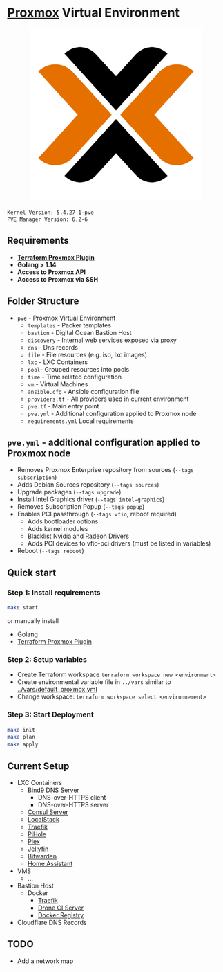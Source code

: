 # [Proxmox](https://www.proxmox.com/) Virtual Environment #

<div align="center">
<img src="../.github/header_pve.png">
</div>

```pseudo
Kernel Version: 5.4.27-1-pve
PVE Manager Version: 6.2-6
```

## Requirements ##

- **[Terraform Proxmox Plugin](https://github.com/Telmate/terraform-provider-proxmox/blob/master/docs/installation.md)**
- **Golang > 1.14**
- **Access to Proxmox API**
- **Access to Proxmox via SSH**

## Folder Structure ##

- `pve` - Proxmox Virtual Environment
  - `templates` - Packer templates
  - `bastion` - Digital Ocean Bastion Host
  - `discovery` - Internal web services exposed via proxy
  - `dns` - Dns records
  - `file` - File resources (e.g. iso, lxc images)
  - `lxc` - LXC Containers
  - `pool`- Grouped resources into pools
  - `time` - Time related configuration
  - `vm` - Virtual Machines
  - `ansible.cfg` - Ansible configuration file
  - `providers.tf` - All providers used in current environment
  - `pve.tf` - Main entry point
  - `pve.yml`  - Additional configuration applied to Proxmox node
  - `requirements.yml` Local requirements

## `pve.yml` - additional configuration applied to Proxmox node ##

- Removes Proxmox Enterprise repository from sources (`--tags subscription`)
- Adds Debian Sources repository (`--tags sources`)
- Upgrade packages (`--tags upgrade`)
- Install Intel Graphics driver (`--tags intel-graphics`)
- Removes Subscription Popup (`--tags popup`)
- Enables PCI passthrough (`--tags vfio`, reboot required)
  - Adds bootloader options
  - Adds kernel modules
  - Blacklist Nvidia and Radeon Drivers
  - Adds PCI devices to vfio-pci drivers (must be listed in variables)
- Reboot (`--tags reboot`)

## Quick start ##

### Step 1: Install requirements ###

```bash
make start
```

or manually install

- Golang
- [Terraform Proxmox Plugin](https://github.com/Telmate/terraform-provider-proxmox/blob/master/docs/installation.md)

### Step 2: Setup variables ###

- Create Terraform workspace `terraform workspace new <environment>`
- Create environmental variable file in `../vars` similar to [../vars/default_proxmox.yml](../vars/default_proxmox.yml)
- Change workspace: `terraform workspace select <environnement>`

### Step 3: Start Deployment ###

```bash
make init
make plan
make apply
```

## Current Setup ##

- LXC Containers
  - [Bind9 DNS Server](../modules/terraform/proxmox/lxc_bind)
    - DNS-over-HTTPS client
    - DNS-over-HTTPS server
  - [Consul Server](../modules/terraform/proxmox/lxc_consul)
  - [LocalStack](../modules/terraform/proxmox/lxc_localstack)
  - [Traefik](../modules/terraform/proxmox/lxc_traefik)
  - [PiHole](../modules/terraform/proxmox/lxc_pihole)
  - [Plex](../modules/terraform/proxmox/lxc_plex)
  - [Jellyfin](../modules/terraform/proxmox/lxc_jellyfin)
  - [Bitwarden](../modules/terraform/proxmox/lxc_bitwarden)
  - [Home Assistant](../modules/terraform/proxmox/lxc_home_assistant)
- VMS
  - ...
- Bastion Host
  - Docker
    - [Traefik](../modules/terraform/docker/traefik)
    - [Drone CI Server](../modules/terraform/docker/drone)
    - [Docker Registry](../modules/terraform/docker/registry)
- Cloudflare DNS Records

## TODO ##

- Add a network map
